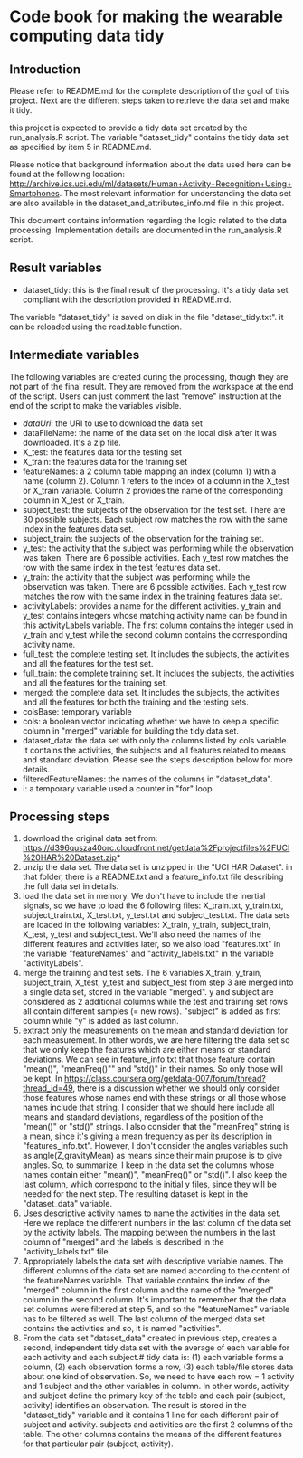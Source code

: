 Code book for making the wearable computing data tidy
=====================================================

Introduction
------------
Please refer to README.md for the complete description of the goal of this project. Next are the different steps taken to retrieve the data set and make it tidy.

this project is expected to provide a tidy data set created by the run_analysis.R script. The variable "dataset_tidy" contains the tidy data set as specified by item 5 in README.md.

Please notice that background information about the data used here can be found at the following location: http://archive.ics.uci.edu/ml/datasets/Human+Activity+Recognition+Using+Smartphones. The most relevant information for understanding the data set are also available in the dataset_and_attributes_info.md file in this project.

This document contains information regarding the logic related to the data processing. Implementation details are documented in the run_analysis.R script.

Result variables
----------------
- dataset_tidy: this is the final result of the processing. It's a tidy data set compliant with the description provided in README.md.

The variable "dataset_tidy" is saved on disk in the file "dataset_tidy.txt". it can be reloaded using the read.table function.

Intermediate variables
----------------------
The following variables are created during the processing, though they are not part of the final result. They are removed from the workspace at the end of the script. Users can just comment the last "remove" instruction at the end of the script to make the variables visible.
- *dataUri*: the URI to use to download the data set
- dataFileName: the name of the data set on the local disk after it was downloaded. It's a zip file.
- X_test: the features data for the testing set 
- X_train: the features data for the training set
- featureNames: a 2 column table mapping an index (column 1) with a name (column 2). Column 1 refers to the index of a column in the X_test or X_train variable. Column 2 provides the name of the corresponding column in X_test or X_train.
- subject_test: the subjects of the observation for the test set. There are 30 possible subjects. Each subject row matches the row with the same index in the features data set.
- subject_train: the subjects of the observation for the training set. 
- y_test: the activity that the subject was performing while the observation was taken. There are 6 possible activities. Each y_test row matches the row with the same index in the test features data set.
- y_train: the activity that the subject was performing while the observation was taken. There are 6 possible activities. Each y_test row matches the row with the same index in the training features data set.
- activityLabels: provides a name for the different activities. y_train and y_test contains integers whose matching activity name can be found in this activityLabels variable. The first column contains the integer used in y_train and y_test while the second column contains the corresponding activity name. 
- full_test: the complete testing set. It includes the subjects, the activities and all the features for the test set.
- full_train: the complete training set. It includes the subjects, the activities and all the features for the training set.
- merged: the complete data set. It includes the subjects, the activities and all the features for both the training and the testing sets.
- colsBase: temporary variable
- cols: a boolean vector indicating whether we have to keep a specific column in "merged" variable for building the tidy data set. 
- dataset_data: the data set with only the columns listed by cols variable. It contains the activities, the subjects and all features related to means and standard deviation. Please see the steps description below for more details.
- filteredFeatureNames: the names of the columns in "dataset_data".
- i: a temporary variable used a counter in "for" loop.


Processing steps
----------------

1. download the original data set from: https://d396qusza40orc.cloudfront.net/getdata%2Fprojectfiles%2FUCI%20HAR%20Dataset.zip*
2. unzip the data set. The data set is unzipped in the "UCI HAR Dataset". in that folder, there is a README.txt and a feature_info.txt file describing the full data set in details.
3. load the data set in memory. We don't have to include the inertial signals, so we have to load the 6 following files: X_train.txt, y_train.txt, subject_train.txt, X_test.txt, y_test.txt and subject_test.txt. The data sets are loaded in the following variables: X_train, y_train, subject_train, X_test, y_test and subject_test. We'll also need the names of the different features  and activities later, so we also load "features.txt" in the variable "featureNames" and "activity_labels.txt" in the variable "activityLabels".
4. merge the training and test sets. The 6 variables X_train, y_train, subject_train, X_test, y_test and subject_test from step 3 are merged into a single data set, stored in the variable "merged". y and subject are considered as 2 additional columns while the test and training set rows all contain different samples (= new rows). "subject" is added as first column while "y" is added as last column.
5. extract only the measurements on the mean and standard deviation for each measurement. In other words, we are here filtering the data set so that we only keep the features which are either means or standard deviations. We can see in feature_info.txt that those feature contain "mean()", "meanFreq()"" and "std()" in their names. So only those will be kept. In https://class.coursera.org/getdata-007/forum/thread?thread_id=49, there is a discussion whether we should only consider those features whose names end with these strings or all those whose names include that string. I consider that we should here include all means and standard deviations, regardless of the position of the "mean()" or "std()" strings. I also consider that the "meanFreq" string is a mean, since it's giving a mean frequency as per its description in "features_info.txt". However, I don't consider the angles variables such as angle(Z,gravityMean) as means since their main prupose is to give angles. So, to summarize, I keep in the data set the columns whose names contain either "mean()", "meanFreq()" or "std()". I also keep the last column, which correspond to the initial y files, since they will be needed for the next step. The resulting dataset is kept in the "dataset_data" variable.
6. Uses descriptive activity names to name the activities in the data set. Here we replace the different numbers in the last column of the data set by the activity labels. The mapping between the numbers in the last column of "merged" and the labels is described in the "activity_labels.txt" file.
7. Appropriately labels the data set with descriptive variable names. The different columns of the data set are named according to the content of the featureNames variable. That variable contains the index of the "merged" column in the first column and the name of the "merged" column in the second column. It's important to remember that the data set columns were filtered at step 5, and so the "featureNames" variable has to be filtered as well. The last column of the merged data set contains the activities and so, it is named "activities". 
8. From the data set "dataset_data" created in previous step, creates a second, independent tidy data set with the average of each variable for each activity and each subject.# tidy data is: (1) each variable forms a column, (2) each observation forms a row, (3) each table/file stores data about one kind of observation. So, we need to have each row = 1 activity and 1 subject and the other variables in column. In other words, activity and subject define the primary key of the table and each pair (subject, activity) identifies an observation. The result is stored in the "dataset_tidy" variable and it contains 1 line for each different pair of subject and activity. subjects and activities are the first 2 columns of the table. The other columns contains the means of the different features for that particular pair (subject, activity).



